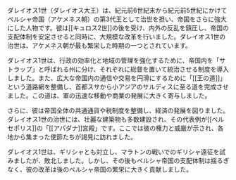 ダレイオス1世（ダレイオス大王）は、紀元前6世紀末から紀元前5世紀にかけてペルシャ帝国（アケメネス朝）の第3代王として治世を担い、帝国をさらに強大にした人物です。彼は[[キュロス2世]]の後を受け、内外の反乱を鎮圧し、帝国の支配体制を安定させると同時に、大規模な改革を行いました。ダレイオス1世の治世は、アケメネス朝が最も繁栄した時期の一つとされています。

ダレイオス1世は、行政の効率化と地域の管理を強化するために、帝国内を「サトラップ」と呼ばれる州に分け、それぞれに総督を置いて統治させる制度を導入しました。また、広大な帝国内の通信や交易を円滑にするために「[[王の道]]」という道路網を整備し、首都スサから小アジアのサルディスに至る道を完成させました。この道は、軍の迅速な移動や商業の発展に大きく寄与しました。

さらに、彼は帝国全体の共通通貨や税制度を整備し、経済の発展を図りました。ダレイオス1世の治世には、壮麗な建築物も多数建設され、その代表例が[[ペルセポリス]]の「[[アパダナ]]宮殿」です。ここでは彼の権力と威厳が示され、各地から集まった使節たちが謁見に訪れました。

ダレイオス1世は、ギリシャとも対立し、マラトンの戦いでのギリシャ遠征を試みましたが、敗北しました。しかし、その後もペルシャ帝国の支配体制は揺るぎなく、彼の改革は後のペルシャ帝国の繁栄に大きく貢献しました。